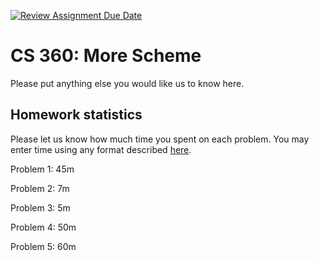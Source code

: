 [![Review Assignment Due Date](https://classroom.github.com/assets/deadline-readme-button-24ddc0f5d75046c5622901739e7c5dd533143b0c8e959d652212380cedb1ea36.svg)](https://classroom.github.com/a/EVBfw9Rp)
# CS 360: More Scheme

Please put anything else you would like us to know here.

## Homework statistics

Please let us know how much time you spent on each problem. You may enter time using any format described [here](https://github.com/wroberts/pytimeparse).

Problem 1: 45m

Problem 2: 7m

Problem 3: 5m

Problem 4: 50m

Problem 5: 60m

